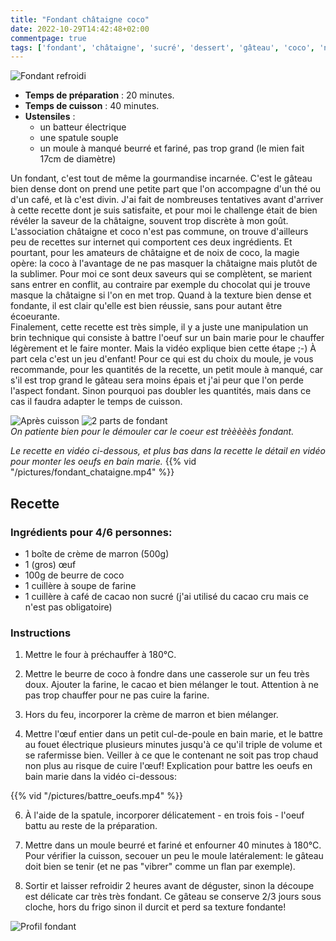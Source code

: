```yaml
---
title: "Fondant châtaigne coco"
date: 2022-10-29T14:42:48+02:00
commentpage: true
tags: ['fondant', 'châtaigne', 'sucré', 'dessert', 'gâteau', 'coco', 'noix de coco', 'beurre de coco', 'cacao', 'marron', 'crème de marron', 'crème de châtaigne']
---
```


![Fondant refroidi](/pictures/fondant_chataigne_5_big.jpg)<br>

- **Temps de préparation** : 20 minutes.
- **Temps de cuisson** : 40 minutes.
- **Ustensiles** :
    - un batteur électrique
    - une spatule souple
    - un moule à manqué beurré et fariné, pas trop grand (le mien fait 17cm de diamètre)

Un fondant, c'est tout de même la gourmandise incarnée. C'est le gâteau bien dense dont on prend une petite part que l'on accompagne d'un thé ou d'un café, et là c'est divin. J'ai fait de nombreuses tentatives avant d'arriver à cette recette dont je suis satisfaite, et pour moi le challenge était de bien révéler la saveur de la châtaigne, souvent trop discrète à mon goût. L'association châtaigne et coco n'est pas commune, on trouve d'ailleurs peu de recettes sur internet qui comportent ces deux ingrédients. Et pourtant, pour les amateurs de châtaigne et de noix de coco, la magie opère: la coco à l'avantage de ne pas masquer la châtaigne mais plutôt de la sublimer. Pour moi ce sont deux saveurs qui se complètent, se marient sans entrer en conflit, au contraire par exemple du chocolat qui je trouve masque la châtaigne si l'on en met trop. Quand à la texture bien dense et fondante, il est clair qu'elle est bien réussie, sans pour autant être écoeurante. <br>
Finalement, cette recette est très simple, il y a juste une manipulation un brin technique qui consiste à battre l'oeuf sur un bain marie pour le chauffer légèrement et le faire monter. Mais la vidéo explique bien cette étape ;-) À part cela c'est un jeu d'enfant! Pour ce qui est du choix du moule, je vous recommande, pour les quantités de la recette, un petit moule à manqué, car s'il est trop grand le gâteau sera moins épais et j'ai peur que l'on perde l'aspect fondant. Sinon pourquoi pas doubler les quantités, mais dans ce cas il faudra adapter le temps de cuisson.

![Après cuisson](/pictures/fondant_chataigne.jpeg)
![2 parts de fondant](/pictures/fondant_chataigne_1.jpeg)<br>
*On patiente bien pour le démouler car le coeur est trèèèèès fondant.*

*Le recette en vidéo ci-dessous, et plus bas dans la recette le détail en vidéo pour monter les oeufs en bain marie.*
{{% vid "/pictures/fondant_chataigne.mp4" %}}

## Recette

### Ingrédients pour 4/6 personnes:

- 1 boîte de crème de marron (500g)
- 1 (gros) œuf
- 100g de beurre de coco
- 1 cuillère à soupe de farine
- 1 cuillère à café de cacao non sucré (j'ai utilisé du cacao cru mais ce n'est pas obligatoire)

### Instructions

1. Mettre le four à préchauffer à 180°C.

2. Mettre le beurre de coco à fondre dans une casserole sur un feu très doux. Ajouter la farine, le cacao et bien mélanger le tout. Attention à ne pas trop chauffer pour ne pas cuire la farine.

3. Hors du feu, incorporer la crème de marron et bien mélanger.

5. Mettre l'œuf entier dans un petit cul-de-poule en bain marie, et le battre au fouet électrique plusieurs minutes jusqu'à ce qu'il triple de volume et se rafermisse bien. Veiller à ce que le contenant ne soit pas trop chaud non plus au risque de cuire l'œuf! Explication pour battre les oeufs en bain marie dans la vidéo ci-dessous:

{{% vid "/pictures/battre_oeufs.mp4" %}}

6. À l'aide de la spatule, incorporer délicatement - en trois fois - l'oeuf battu au reste de la préparation.

7. Mettre dans un moule beurré et fariné et enfourner 40 minutes à 180°C. Pour vérifier la cuisson, secouer un peu le moule latéralement: le gâteau doit bien se tenir (et ne pas "vibrer" comme un flan par exemple).

8. Sortir et laisser refroidir 2 heures avant de déguster, sinon la découpe est délicate car très très fondant. Ce gâteau se conserve 2/3 jours sous cloche, hors du frigo sinon il durcit et perd sa texture fondante!

![Profil fondant](/pictures/fondant_chataigne_6_big.jpg)
